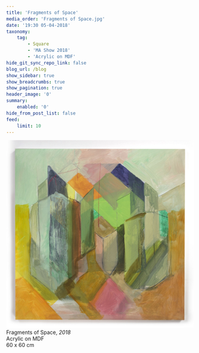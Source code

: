 ```yaml
---
title: 'Fragments of Space'
media_order: 'Fragments of Space.jpg'
date: '19:30 05-04-2018'
taxonomy:
    tag:
        - Square
        - 'MA Show 2018'
        - 'Acrylic on MDF'
hide_git_sync_repo_link: false
blog_url: /blog
show_sidebar: true
show_breadcrumbs: true
show_pagination: true
header_image: '0'
summary:
    enabled: '0'
hide_from_post_list: false
feed:
    limit: 10
---
```


![](Fragments%20of%20Space.jpg)
Fragments of Space, _2018_  
Acrylic on MDF  
60 x 60 cm